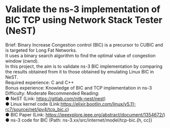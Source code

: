 # Validate the ns-3 implementation of BIC TCP using Network Stack Tester (NeST)

Brief: ​Binary Increase Congestion control (BIC) is a precursor to CUBIC and is targeted for
Long Fat Networks.    
It uses a binary search algorithm to find the optimal value of congestion
window (​cwnd​).   
In this project, the aim is to validate ns-3 BIC implementation by comparing
the results obtained from it to those obtained by emulating Linux BIC in NeST.   
Required experience:​ C and C++   
Bonus experience:​ Knowledge of BIC and TCP implementation in ns-3   
Difficulty:​ Moderate
Recommended Reading:   
● NeST (Link: ​https://gitlab.com/nitk-nest/nest​)    
● Linux kernel code (Link:https://elixir.bootlin.com/linux/v5.11-rc7/source/net/ipv4/tcp_bic.c​)   
● BIC Paper (Link: ​https://ieeexplore.ieee.org/abstract/document/1354672/​)   
● ns-3 code for BIC (Path: ns-3.xx/src/internet/model/tcp-bic.{h, cc})   
